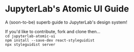 # JupyterLab's Atomic UI Guide

A (soon-to-be) superb guide to JupyterLab's design system!


If you'd like to contribute, fork and clone then...<br>
`cd jupyterlab-atomic-ui`<br>
`npm install --save-dev react-styleguidist`<br>
`npx styleguidist server`